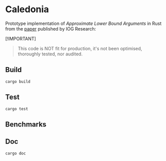 # Caledonia

Prototype implementation of _Approximate Lower Bound Arguments_ in Rust from the [paper](https://iohk.io/en/research/library/papers/approximate-lower-bound-arguments/) published by IOG Research:


[!IMPORTANT]
> This code is NOT fit for production, it's not been optimised, thoroughly tested, nor audited.

## Build
```
cargo build
```

## Test
```
cargo test
```

## Benchmarks

## Doc
```
cargo doc
```
